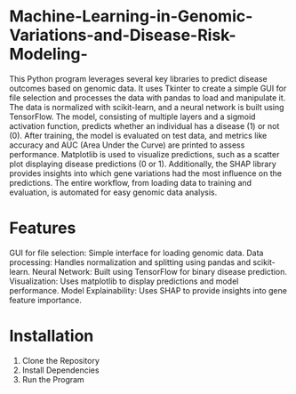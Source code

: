 # Machine-Learning-in-Genomic-Variations-and-Disease-Risk-Modeling-
This Python program leverages several key libraries to predict disease outcomes based on genomic data. It uses Tkinter to create a simple GUI for file selection and processes the data with pandas to load and manipulate it. The data is normalized with scikit-learn, and a neural network is built using TensorFlow. The model, consisting of multiple layers and a sigmoid activation function, predicts whether an individual has a disease (1) or not (0). After training, the model is evaluated on test data, and metrics like accuracy and AUC (Area Under the Curve) are printed to assess performance. Matplotlib is used to visualize predictions, such as a scatter plot displaying disease predictions (0 or 1). Additionally, the SHAP library provides insights into which gene variations had the most influence on the predictions. The entire workflow, from loading data to training and evaluation, is automated for easy genomic data analysis.

# Features
GUI for file selection: Simple interface for loading genomic data.
Data processing: Handles normalization and splitting using pandas and scikit-learn.
Neural Network: Built using TensorFlow for binary disease prediction.
Visualization: Uses matplotlib to display predictions and model performance.
Model Explainability: Uses SHAP to provide insights into gene feature importance.

# Installation
1. Clone the Repository
2. Install Dependencies
3. Run the Program
